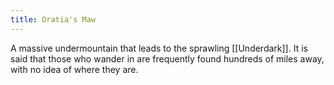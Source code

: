 ```yaml
---
title: Oratia's Maw
---
```

A massive undermountain that leads to the sprawling [[Underdark]]. It is said that those who wander in are frequently found hundreds of miles away, with no idea of where they are. 